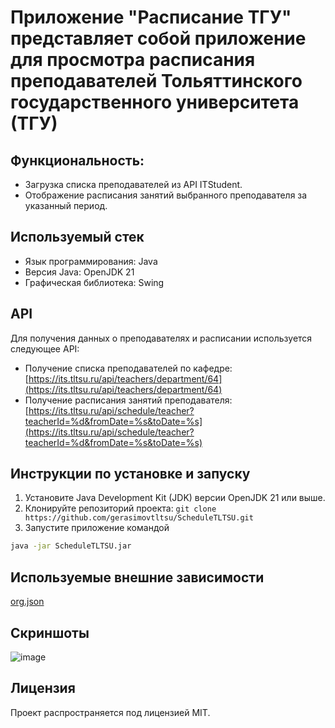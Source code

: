 # Приложение "Расписание ТГУ" представляет собой приложение для просмотра расписания преподавателей Тольяттинского государственного университета (ТГУ)

## Функциональность:
- Загрузка списка преподавателей из API ITStudent.
- Отображение расписания занятий выбранного преподавателя за указанный период.

## Используемый стек

- Язык программирования: Java
- Версия Java: OpenJDK 21
- Графическая библиотека: Swing

## API

Для получения данных о преподавателях и расписании используется следующее API:

- Получение списка преподавателей по кафедре: [https://its.tltsu.ru/api/teachers/department/64](https://its.tltsu.ru/api/teachers/department/64)
- Получение расписания занятий преподавателя: [https://its.tltsu.ru/api/schedule/teacher?teacherId=%d&fromDate=%s&toDate=%s](https://its.tltsu.ru/api/schedule/teacher?teacherId=%d&fromDate=%s&toDate=%s)

## Инструкции по установке и запуску

1. Установите Java Development Kit (JDK) версии OpenJDK 21 или выше.
2. Клонируйте репозиторий проекта: `git clone https://github.com/gerasimovtltsu/ScheduleTLTSU.git`
3. Запустите приложение командой
```cmd
java -jar ScheduleTLTSU.jar
```

## Используемые внешние зависимости
[org.json](http://stleary.github.io/JSON-java/index.html)

## Скриншоты
![image](https://github.com/gerasimovtltsu/ScheduleTLTSU/assets/82588219/7e15c027-0249-4ef3-93b2-b74acdc35f4b)


## Лицензия

Проект распространяется под лицензией MIT.
